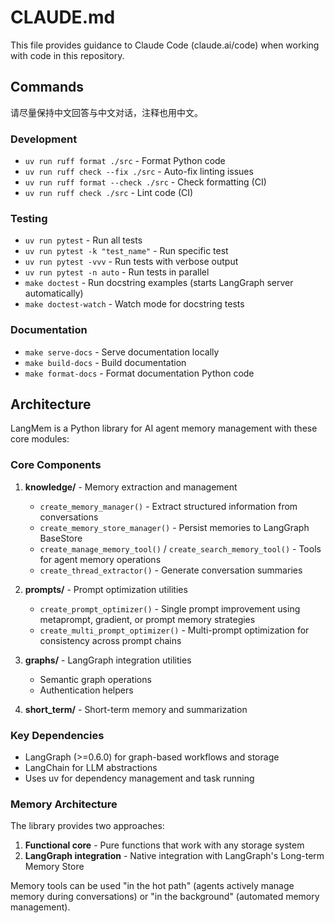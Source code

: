 # CLAUDE.md

This file provides guidance to Claude Code (claude.ai/code) when working with code in this repository.

## Commands
请尽量保持中文回答与中文对话，注释也用中文。
### Development
- `uv run ruff format ./src` - Format Python code
- `uv run ruff check --fix ./src` - Auto-fix linting issues
- `uv run ruff format --check ./src` - Check formatting (CI)
- `uv run ruff check ./src` - Lint code (CI)

### Testing
- `uv run pytest` - Run all tests
- `uv run pytest -k "test_name"` - Run specific test
- `uv run pytest -vvv` - Run tests with verbose output
- `uv run pytest -n auto` - Run tests in parallel
- `make doctest` - Run docstring examples (starts LangGraph server automatically)
- `make doctest-watch` - Watch mode for docstring tests

### Documentation
- `make serve-docs` - Serve documentation locally
- `make build-docs` - Build documentation
- `make format-docs` - Format documentation Python code

## Architecture

LangMem is a Python library for AI agent memory management with these core modules:

### Core Components

1. **knowledge/** - Memory extraction and management
   - `create_memory_manager()` - Extract structured information from conversations
   - `create_memory_store_manager()` - Persist memories to LangGraph BaseStore
   - `create_manage_memory_tool()` / `create_search_memory_tool()` - Tools for agent memory operations
   - `create_thread_extractor()` - Generate conversation summaries

2. **prompts/** - Prompt optimization utilities
   - `create_prompt_optimizer()` - Single prompt improvement using metaprompt, gradient, or prompt memory strategies
   - `create_multi_prompt_optimizer()` - Multi-prompt optimization for consistency across prompt chains

3. **graphs/** - LangGraph integration utilities
   - Semantic graph operations
   - Authentication helpers

4. **short_term/** - Short-term memory and summarization

### Key Dependencies
- LangGraph (>=0.6.0) for graph-based workflows and storage
- LangChain for LLM abstractions
- Uses uv for dependency management and task running

### Memory Architecture
The library provides two approaches:
1. **Functional core** - Pure functions that work with any storage system
2. **LangGraph integration** - Native integration with LangGraph's Long-term Memory Store

Memory tools can be used "in the hot path" (agents actively manage memory during conversations) or "in the background" (automated memory management).